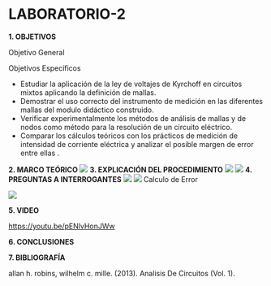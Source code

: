 # LABORATORIO-2

**1. OBJETIVOS**

Objetivo General


Objetivos Específicos

- Estudiar la aplicación de la ley de voltajes de Kyrchoff en circuitos mixtos aplicando la definición de mallas.
- Demostrar el uso correcto del instrumento de medición en las diferentes mallas del modulo didáctico construido.
- Verificar experimentalmente los métodos de análisis de mallas y de nodos como método  para la resolución  de un circuito eléctrico.
- Comparar los cálculos teóricos con los prácticos de medición de intensidad de corriente eléctrica y analizar el posible margen de error entre ellas .

**2. MARCO TEÓRICO**
![](https://github.com/Anabeltoapanta/LABORATORIO-2/blob/main/informe%202.png)
**3. EXPLICACIÓN DEL PROCEDIMIENTO**
![](https://github.com/Anabeltoapanta/LABORATORIO-2/blob/main/1.jpg)
![](https://github.com/Anabeltoapanta/LABORATORIO-2/blob/main/2.jpg)
**4. PREGUNTAS A INTERROGANTES**
![](https://github.com/Anabeltoapanta/LABORATORIO-2/blob/main/3.jpg)
![](https://github.com/Anabeltoapanta/LABORATORIO-2/blob/main/4.jpg)
Calculo de Error

![](https://github.com/Anabeltoapanta/LABORATORIO-2/blob/main/tabla%20error%20informe%202.png)

**5. VIDEO**

https://youtu.be/pENlvHonJWw

**6. CONCLUSIONES**

**7. BIBLIOGRAFÍA**

allan h. robins,  wilhelm c. mille. (2013). Analisis De Circuitos (Vol. 1).


